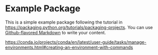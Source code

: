 # Example Package
This is a simple example package following the tutorial in https://packaging.python.org/tutorials/packaging-projects. You can use
[Github-flavored Markdown](https://guides.github.com/features/mastering-markdown/)
to write your content.

https://conda.io/projects/conda/en/latest/user-guide/tasks/manage-environments.html#creating-an-environment-with-commands
